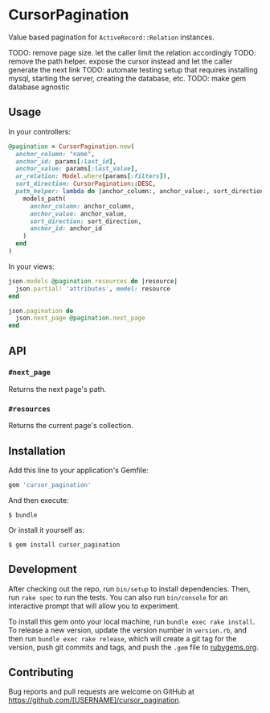 # CursorPagination

Value based pagination for `ActiveRecord::Relation` instances.

TODO: remove page size. let the caller limit the relation accordingly
TODO: remove the path helper. expose the cursor instead and let the caller generate the next link
TODO: automate testing setup that requires installing mysql, starting the server, creating the database, etc.
TODO: make gem database agnostic

## Usage

In your controllers:

```ruby
@pagination = CursorPagination.new(
  anchor_column: "name",
  anchor_id: params[:last_id],
  anchor_value: params[:last_value],
  ar_relation: Model.where(params[:filters]),
  sort_direction: CursorPagination::DESC,
  path_helper: lambda do |anchor_column:, anchor_value:, sort_direction:, anchor_id:|
    models_path(
      anchor_column: anchor_column,
      anchor_value: anchor_value,
      sort_direction: sort_direction,
      anchor_id: anchor_id
    )
  end
)
```

In your views:

```ruby
json.models @pagination.resources do |resource|
  json.partial! 'attributes', model: resource
end

json.pagination do
  json.next_page @pagination.next_page
end
```

## API

### `#next_page`

Returns the next page's path.

### `#resources`

Returns the current page's collection.

## Installation

Add this line to your application's Gemfile:

```ruby
gem 'cursor_pagination'
```

And then execute:

    $ bundle

Or install it yourself as:

    $ gem install cursor_pagination

## Development

After checking out the repo, run `bin/setup` to install dependencies. Then, run `rake spec` to run the tests. You can also run `bin/console` for an interactive prompt that will allow you to experiment.

To install this gem onto your local machine, run `bundle exec rake install`. To release a new version, update the version number in `version.rb`, and then run `bundle exec rake release`, which will create a git tag for the version, push git commits and tags, and push the `.gem` file to [rubygems.org](https://rubygems.org).

## Contributing

Bug reports and pull requests are welcome on GitHub at https://github.com/[USERNAME]/cursor_pagination.
